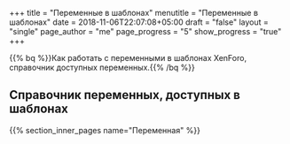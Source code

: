 +++
title = "Переменные в шаблонах"
menutitle = "Переменные в шаблонах"
date = 2018-11-06T22:07:08+05:00
draft = "false"
layout = "single"
page_author = "me"
page_progress = "5"
show_progress = "true"
+++

{{% bq %}}Как работать с переменными в шаблонах XenForo, справочник доступных переменных.{{% /bq %}}

## Справочник переменных, доступных в шаблонах

{{% section_inner_pages name="Переменная" %}}
